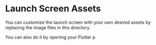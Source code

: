 # Launch Screen Assets

You can customize the launch screen with your own desired assets by replacing the image files in this directory.

You can also do it by opening your Flutter p